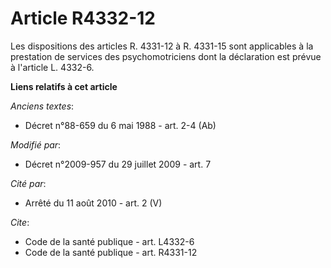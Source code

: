 # Article R4332-12

Les dispositions des articles R. 4331-12 à R. 4331-15 sont applicables à la prestation de services des psychomotriciens dont
la déclaration est prévue à l'article L. 4332-6.

**Liens relatifs à cet article**

_Anciens textes_:

  - Décret n°88-659 du 6 mai 1988 - art. 2-4 (Ab)

_Modifié par_:

  - Décret n°2009-957 du 29 juillet 2009 - art. 7

_Cité par_:

  - Arrêté du 11 août 2010 - art. 2 (V)

_Cite_:

  - Code de la santé publique - art. L4332-6
  - Code de la santé publique - art. R4331-12
